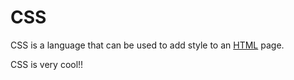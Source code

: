 # CSS

CSS is a language that can be used to add style to an [HTML](/wiki/HTML) page.

CSS is very cool!!
